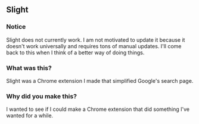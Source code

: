## Slight
### Notice
Slight does not currently work. I am not motivated to update it because it doesn't work universally and requires tons of manual updates. I'll come back to this when I think of a better way of doing things.

### What was this?
Slight was a Chrome extension I made that simplified Google's search page.

### Why did you make this?
I wanted to see if I could make a Chrome extension that did something I've wanted for a while.

